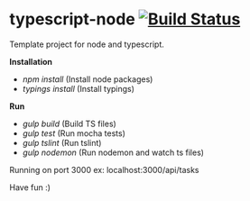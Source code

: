 # typescript-node [![Build Status](https://travis-ci.org/Talento90/typescript-node.svg?branch=master)](https://travis-ci.org/Talento90/typescript-node)

Template project for node and typescript.

**Installation**

* *npm install* (Install node packages)
* *typings install* (Install typings)

**Run**

* *gulp build* (Build TS files)
* *gulp test* (Run mocha tests)
* *gulp tslint* (Run tslint)
* *gulp nodemon* (Run nodemon and watch ts files)


Running on port 3000 ex: localhost:3000/api/tasks


Have fun :)

